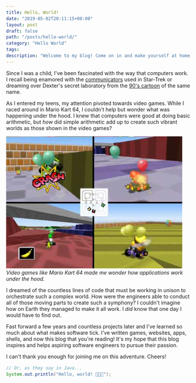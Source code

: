 ```yaml
---
title: Hello, World!
date: "2019-05-02T20:11:15+00:00"
layout: post
draft: false
path: "/posts/hello-world/"
category: "Hello World"
tags:
description: "Welcome to my blog! Come on in and make yourself at home."
---
```


Since I was a child, I've been fascinated with the way that computers work. I recall being enamored with the [communicators](https://en.wikipedia.org/wiki/Communicator_(Star_Trek)) used in Star-Trek or dreaming over Dexter's secret laboratory from the [90's cartoon](https://en.wikipedia.org/wiki/Dexter%27s_Laboratory) of the same name.

As I entered my teens, my attention pivoted towards video games. While I raced around in Mario Kart 64, I couldn't help but wonder what was happening under the hood. I knew that computers were good at doing basic arithmetic, but *how* did simple arithmetic add up to create such vibrant worlds as those shown in the video games?

![Mario Kart 64](./mk64.jpg)
*Video games like Mario Kart 64 made me wonder how applications work under the hood.*

I dreamed of the countless lines of code that must be working in unison to orchestrate such a complex world. How were the engineers able to conduct all of those moving parts to create such a symphony? I couldn't imagine how on Earth they managed to make it all work. I *did* know that one day I would have to find out.

Fast forward a few years and countless projects later and I've learned so much about what makes software tick. I've written games, websites, apps, shells, and now this blog that you're reading! It's my hope that this blog inspires and helps aspiring software engineers to pursue their passion.

I can't thank you enough for joining me on this adventure. Cheers! 

```java
// Or, as they say in Java...
System.out.println("Hello, world! 🎉🍾🎊");
```
